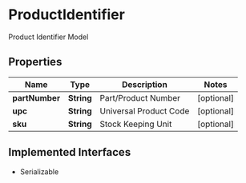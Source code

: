 

# ProductIdentifier

Product Identifier Model

## Properties

| Name | Type | Description | Notes |
|------------ | ------------- | ------------- | -------------|
|**partNumber** | **String** | Part/Product Number |  [optional] |
|**upc** | **String** | Universal Product Code |  [optional] |
|**sku** | **String** | Stock Keeping Unit |  [optional] |


## Implemented Interfaces

* Serializable


